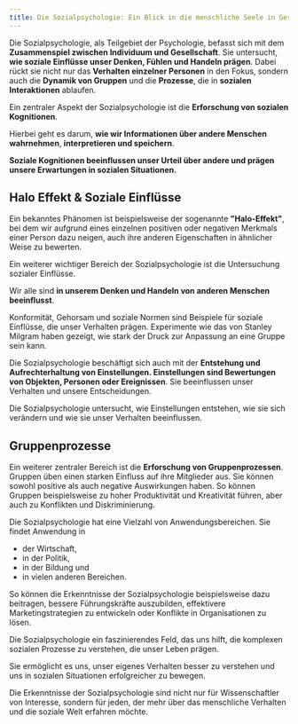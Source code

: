 ```yaml
---
title: Die Sozialpsychologie: Ein Blick in die menschliche Seele in Gesellschaft  
---
```

Die Sozialpsychologie, als Teilgebiet der Psychologie, befasst sich mit dem **Zusammenspiel zwischen Individuum und Gesellschaft**. Sie untersucht, **wie soziale Einflüsse unser Denken, Fühlen und Handeln prägen**. Dabei rückt sie nicht nur das **Verhalten einzelner Personen** in den Fokus, sondern auch die **Dynamik von Gruppen** und die **Prozesse**, die in **sozialen Interaktionen** ablaufen.

Ein zentraler Aspekt der Sozialpsychologie ist die **Erforschung von sozialen Kognitionen**. 

Hierbei geht es darum, **wie wir Informationen über andere Menschen wahrnehmen**, **interpretieren und speichern**. 

**Soziale Kognitionen beeinflussen unser Urteil über andere und prägen unsere Erwartungen in sozialen Situationen.** 

## Halo Effekt & Soziale Einflüsse

Ein bekanntes Phänomen ist beispielsweise der sogenannte **"Halo-Effekt"**, bei dem wir aufgrund eines einzelnen positiven oder negativen Merkmals einer Person dazu neigen, auch ihre anderen Eigenschaften in ähnlicher Weise zu bewerten.

Ein weiterer wichtiger Bereich der Sozialpsychologie ist die Untersuchung sozialer Einflüsse. 

Wir alle sind **in unserem Denken und Handeln von anderen Menschen beeinflusst**. 

Konformität, Gehorsam und soziale Normen sind Beispiele für soziale Einflüsse, die unser Verhalten prägen. Experimente wie das von Stanley Milgram haben gezeigt, wie stark der Druck zur Anpassung an eine Gruppe sein kann.

Die Sozialpsychologie beschäftigt sich auch mit der **Entstehung und Aufrechterhaltung von Einstellungen. Einstellungen sind Bewertungen von Objekten, Personen oder Ereignissen**. Sie beeinflussen unser Verhalten und unsere Entscheidungen. 

Die Sozialpsychologie untersucht, wie Einstellungen entstehen, wie sie sich verändern und wie sie unser Verhalten beeinflussen.

## Gruppenprozesse

Ein weiterer zentraler Bereich ist die **Erforschung von Gruppenprozessen**. Gruppen üben einen starken Einfluss auf ihre Mitglieder aus. Sie können sowohl positive als auch negative Auswirkungen haben. So können Gruppen beispielsweise zu hoher Produktivität und Kreativität führen, aber auch zu Konflikten und Diskriminierung.

Die Sozialpsychologie hat eine Vielzahl von Anwendungsbereichen. Sie findet Anwendung in 

* der Wirtschaft,   
* in der Politik,   
* in der Bildung und   
* in vielen anderen Bereichen. 

So können die Erkenntnisse der Sozialpsychologie beispielsweise dazu beitragen, bessere Führungskräfte auszubilden, effektivere Marketingstrategien zu entwickeln oder Konflikte in Organisationen zu lösen.

Die Sozialpsychologie ein faszinierendes Feld, das uns hilft, die komplexen sozialen Prozesse zu verstehen, die unser Leben prägen. 

Sie ermöglicht es uns, unser eigenes Verhalten besser zu verstehen und uns in sozialen Situationen erfolgreicher zu bewegen. 

Die Erkenntnisse der Sozialpsychologie sind nicht nur für Wissenschaftler von Interesse, sondern für jeden, der mehr über das menschliche Verhalten und die soziale Welt erfahren möchte.